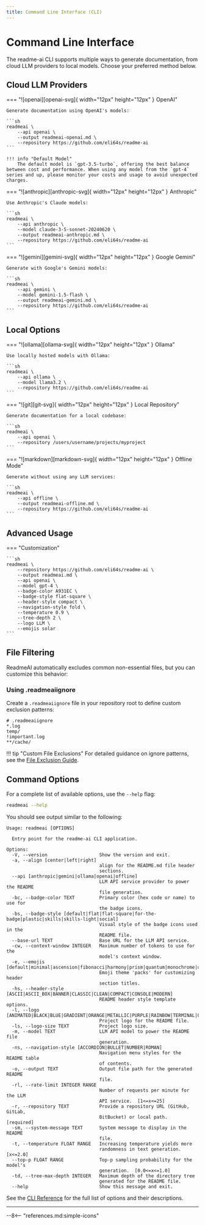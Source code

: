 ```yaml
---
title: Command Line Interface (CLI)
---
```


# Command Line Interface

The readme-ai CLI supports multiple ways to generate documentation, from cloud LLM providers to local models. Choose your preferred method below.

## Cloud LLM Providers

=== "![openai][openai-svg]{ width="12px" height="12px" }&emsp13;OpenAI"

    Generate documentation using OpenAI's models:

    ```sh
    readmeai \
        --api openai \
        --output readmeai-openai.md \
        --repository https://github.com/eli64s/readme-ai
    ```

    !!! info "Default Model"
        The default model is `gpt-3.5-turbo`, offering the best balance between cost and performance. When using any model from the `gpt-4` series and up, please monitor your costs and usage to avoid unexpected charges.

=== "![anthropic][anthropic-svg]{ width="12px" height="12px" }&emsp13;Anthropic"

    Use Anthropic's Claude models:

    ```sh
    readmeai \
        --api anthropic \
        --model claude-3-5-sonnet-20240620 \
        --output readmeai-anthropic.md \
        --repository https://github.com/eli64s/readme-ai
    ```

=== "![gemini][gemini-svg]{ width="12px" height="12px" }&emsp13;Google Gemini"

    Generate with Google's Gemini models:

    ```sh
    readmeai \
        --api gemini \
        --model gemini-1.5-flash \
        --output readmeai-gemini.md \
        --repository https://github.com/eli64s/readme-ai
    ```

## Local Options

=== "![ollama][ollama-svg]{ width="12px" height="12px" }&emsp13;Ollama"

    Use locally hosted models with Ollama:

    ```sh
    readmeai \
        --api ollama \
        --model llama3.2 \
        --repository https://github.com/eli64s/readme-ai
    ```

=== "![git][git-svg]{ width="12px" height="12px" }&emsp13;Local Repository"

    Generate documentation for a local codebase:

    ```sh
    readmeai \
        --api openai \
        --repository /users/username/projects/myproject
    ```

=== "![markdown][markdown-svg]{ width="12px" height="12px" }&emsp13;Offline Mode"

    Generate without using any LLM services:

    ```sh
    readmeai \
        --api offline \
        --output readmeai-offline.md \
        --repository https://github.com/eli64s/readme-ai
    ```

## Advanced Usage

=== "Customization"

    ```sh
    readmeai \
        --repository https://github.com/eli64s/readme-ai \
        --output readmeai.md \
        --api openai \
        --model gpt-4 \
        --badge-color A931EC \
        --badge-style flat-square \
        --header-style compact \
        --navigation-style fold \
        --temperature 0.9 \
        --tree-depth 2 \
        --logo LLM \
        --emojis solar
    ```

## File Filtering

ReadmeAI automatically excludes common non-essential files, but you can customize this behavior:

### Using .readmeaiignore

Create a `.readmeaiignore` file in your repository root to define custom exclusion patterns:

```text
# .readmeaiignore
*.log
temp/
!important.log
**/cache/
```

!!! tip "Custom File Exclusions"
    For detailed guidance on ignore patterns, see the [File Exclusion Guide](ignore-files.md).

## Command Options

For a complete list of available options, use the `--help` flag:

```sh
readmeai --help
```

You should see output similar to the following:

```console
Usage: readmeai [OPTIONS]

  Entry point for the readme-ai CLI application.

Options:
  -V, --version                   Show the version and exit.
  -a, --align [center|left|right]
                                  align for the README.md file header
                                  sections.
  --api [anthropic|gemini|ollama|openai|offline]
                                  LLM API service provider to power the README
                                  file generation.
  -bc, --badge-color TEXT         Primary color (hex code or name) to use for
                                  the badge icons.
  -bs, --badge-style [default|flat|flat-square|for-the-badge|plastic|skills|skills-light|social]
                                  Visual style of the badge icons used in the
                                  README file.
  --base-url TEXT                 Base URL for the LLM API service.
  -cw, --context-window INTEGER   Maximum number of tokens to use for the
                                  model's context window.
  -e, --emojis [default|minimal|ascension|fibonacci|harmony|prism|quantum|monochrome|unicode|atomic|cosmic|crystal|earth|fire|forest|nature|water|gradient|rainbow|solar|fun|vintage|zen|random]
                                  Emoji theme 'packs' for customizing header
                                  section titles.
  -hs, --header-style [ASCII|ASCII_BOX|BANNER|CLASSIC|CLEAN|COMPACT|CONSOLE|MODERN]
                                  README header style template options.
  -l, --logo [ANIMATED|BLACK|BLUE|GRADIENT|ORANGE|METALLIC|PURPLE|RAINBOW|TERMINAL|CUSTOM|LLM]
                                  Project logo for the README file.
  -ls, --logo-size TEXT           Project logo size.
  -m, --model TEXT                LLM API model to power the README file
                                  generation.
  -ns, --navigation-style [ACCORDION|BULLET|NUMBER|ROMAN]
                                  Navigation menu styles for the README table
                                  of contents.
  -o, --output TEXT               Output file path for the generated README
                                  file.
  -rl, --rate-limit INTEGER RANGE
                                  Number of requests per minute for the LLM
                                  API service.  [1<=x<=25]
  -r, --repository TEXT           Provide a repository URL (GitHub, GitLab,
                                  BitBucket) or local path.  [required]
  -sm, --system-message TEXT      System message to display in the README
                                  file.
  -t, --temperature FLOAT RANGE   Increasing temperature yields more
                                  randomness in text generation.  [x<=2.0]
  --top-p FLOAT RANGE             Top-p sampling probability for the model's
                                  generation.  [0.0<=x<=1.0]
  -td, --tree-max-depth INTEGER   Maximum depth of the directory tree
                                  generated for the README file.
  --help                          Show this message and exit.
```

See the [CLI Reference](../cli-reference.md) for the full list of options and their descriptions.

<!--
## Troubleshooting

1. **Permission Issues**
   - Use `sudo` for system-wide installation on Unix systems
   - Use a virtual environment to avoid permission issues
   - Ensure Python is properly added to your system's PATH

2. **Package Installation Problems**
   - Update pip: `python -m pip install --upgrade pip`
   - Try installing in a fresh virtual environment
   - Check Python version compatibility (3.9+ required)

3. **API Key Issues**
   - Verify API key is correctly set in environment variables
   - Check API key permissions and quotas
   - Ensure no leading/trailing whitespace in API key

4. **Execution Errors**
   - Check internet connectivity for API calls
   - Verify repository URL/path is accessible
   - Ensure sufficient disk space for output

For additional help:
- Check the [GitHub Issues](https://github.com/eli64s/readme-ai/issues)
- Visit the [Official Documentation](https://eli64s.github.io/readme-ai/)
- Start a [Discussion](https://github.com/eli64s/readme-ai/discussions)
-->

---

<!-- REFERENCE LINKS -->
<!--
[anthropic-svg]: https://simpleicons.org/icons/anthropic.svg
[bash-svg]: https://simpleicons.org/icons/bash.svg
[docker-svg]: https://simpleicons.org/icons/docker.svg
[gemini-svg]: https://simpleicons.org/icons/googlegemini.svg
[git-svg]: https://simpleicons.org/icons/git.svg
[markdown-svg]: https://simpleicons.org/icons/markdown.svg
[ollama-svg]: https://simpleicons.org/icons/ollama.svg
[openai-svg]: https://simpleicons.org/icons/openai.svg
[poetry-svg]: https://simpleicons.org/icons/poetry.svg
[streamlit-svg]: https://simpleicons.org/icons/streamlit.svg
-->

<!-- ICONS (https://simpleicons.org/) -->
--8<-- "references.md:simple-icons"
